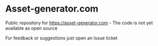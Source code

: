 # Asset-generator.com
Public repository for https://asset-generator.com -  The code is not yet available as open source 


For feedback or suggestions just open an Issue ticket
